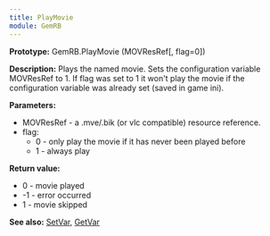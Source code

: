 ```yaml
---
title: PlayMovie
module: GemRB
---
```


**Prototype:** GemRB.PlayMovie (MOVResRef[, flag=0])

**Description:** Plays the named movie. Sets the configuration variable 
MOVResRef to 1. If flag was set to 1 it won't play the movie if the 
configuration variable was already set (saved in game ini).

**Parameters:**
  * MOVResRef - a .mve/.bik (or vlc compatible) resource reference.
  * flag:
      * 0 - only play the movie if it has never been played before
      * 1 - always play

**Return value:**
  * 0 - movie played
  * -1 - error occurred
  * 1 - movie skipped

**See also:** [SetVar](SetVar.md), [GetVar](GetVar.md)

